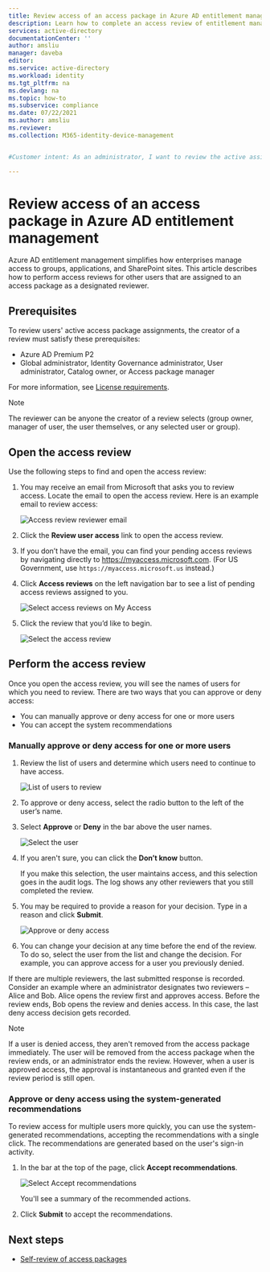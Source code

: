 ```yaml
---
title: Review access of an access package in Azure AD entitlement management
description: Learn how to complete an access review of entitlement management access packages in Azure Active Directory access reviews (Preview).
services: active-directory
documentationCenter: ''
author: amsliu
manager: daveba
editor: 
ms.service: active-directory
ms.workload: identity
ms.tgt_pltfrm: na
ms.devlang: na
ms.topic: how-to
ms.subservice: compliance
ms.date: 07/22/2021
ms.author: amsliu
ms.reviewer: 
ms.collection: M365-identity-device-management


#Customer intent: As an administrator, I want to review the active assignments of my users to ensure everyone has the appropriate access.

---
```

# Review access of an access package in Azure AD entitlement management

Azure AD entitlement management simplifies how enterprises manage access to groups, applications, and SharePoint sites. This article describes how to perform access reviews for other users that are assigned to an access package as a designated reviewer.

## Prerequisites

To review users' active access package assignments, the creator of a review must satisfy these prerequisites:
- Azure AD Premium P2
- Global administrator, Identity Governance administrator, User administrator, Catalog owner, or Access package manager

For more information, see [License requirements](entitlement-management-overview.md#license-requirements).

>[!NOTE]
>The reviewer can be anyone the creator of a review selects (group owner, manager of user, the user themselves, or any selected user or group).


## Open the access review

Use the following steps to find and open the access review:

1. You may receive an email from Microsoft that asks you to review access. Locate the email to open the access review. Here is an example email to review access:
    
    ![Access review reviewer email](./media/entitlement-management-access-reviews-review-access/review-access-reviewer-email.png)

1. Click the **Review user access** link to open the access review. 

1. If you don’t have the email, you can find your pending access reviews by navigating directly to https://myaccess.microsoft.com.  (For US Government, use `https://myaccess.microsoft.us` instead.)

1. Click **Access reviews** on the left navigation bar to see a list of pending access reviews assigned to you.
    
    ![Select access reviews on My Access](./media/entitlement-management-access-reviews-review-access/review-access-myaccess-select-access-review.png)

1. Click the review that you’d like to begin.
    
    ![Select the access review](./media/entitlement-management-access-reviews-review-access/review-access-select-access-review.png)

## Perform the access review

Once you open the access review, you will see the names of users for which you need to review. There are two ways that you can approve or deny access:
- You can manually approve or deny access for one or more users
- You can accept the system recommendations

### Manually approve or deny access for one or more users
1. Review the list of users and determine which users need to continue to have access.

    ![List of users to review](./media/entitlement-management-access-reviews-review-access/review-access-list-of-users.png)

1. To approve or deny access, select the radio button to the left of the user’s name.

1. Select **Approve** or **Deny** in the bar above the user names.

    ![Select the user](./media/entitlement-management-access-reviews-review-access/review-access-select-users.png)

1. If you aren't sure, you can click the **Don’t know** button.

    If you make this selection, the user maintains access, and this selection goes in the audit logs. The log shows any other reviewers that you still completed the review.

1. You may be required to provide a reason for your decision. Type in a reason and click **Submit**.

    ![Approve or deny access](./media/entitlement-management-access-reviews-review-access/review-access-decision-approve.png)

1. You can change your decision at any time before the end of the review. To do so, select the user from the list and change the decision. For example, you can approve access for a user you previously denied.

If there are multiple reviewers, the last submitted response is recorded. Consider an example where an administrator designates two reviewers – Alice and Bob. Alice opens the review first and approves access. Before the review ends, Bob opens the review and denies access. In this case, the last deny access decision gets recorded.

>[!NOTE]
>If a user is denied access, they aren't removed from the access package immediately. The user will be removed from the access package when the review ends, or an administrator ends the review. However, when a user is approved access, the approval is instantaneous and granted even if the review period is still open.

### Approve or deny access using the system-generated recommendations

To review access for multiple users more quickly, you can use the system-generated recommendations, accepting the recommendations with a single click. The recommendations are generated based on the user's sign-in activity.

1.	In the bar at the top of the page, click **Accept recommendations**.
    
    ![Select Accept recommendations](./media/entitlement-management-access-reviews-review-access/review-access-use-recommendations.png)
    
    You'll see a summary of the recommended actions.

1.	Click **Submit** to accept the recommendations.

## Next steps

- [Self-review of access packages](entitlement-management-access-reviews-self-review.md)